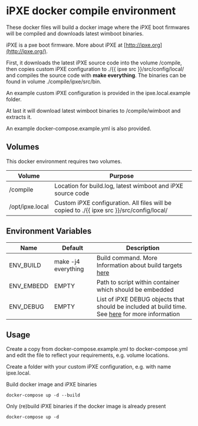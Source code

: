 # iPXE docker compile environment

These docker files will build a docker image where the iPXE boot firmwares will be compiled and downloads latest wimboot binaries.

iPXE is a pxe boot firmware. More about iPXE at [http://ipxe.org](http://ipxe.org/).

First, it downloads the latest iPXE source code into the volume /compile, then copies custom iPXE configuration to ./{{ ipxe src }}/src/config/local/ and compiles the source code with **make everything**. The binaries can be found in volume ./compile/ipxe/src/bin.

An example custom iPXE configuration is provided in the ipxe.local.example folder.

At last it will download latest wimboot binaries to /compile/wimboot and extracts it.

An example docker-compose.example.yml is also provided.

## Volumes

This docker environment requires two volumes.

| Volume | Purpose |
|--------|---------|
|/compile | Location for build.log, latest wimboot and iPXE source code |
|/opt/ipxe.local| Custom iPXE configuration. All files will be copied to ./{{ ipxe src }}/src/config/local/ | 

## Environment Variables

| Name | Default | Description |
| ---- | ------- | ----------- |
| ENV_BUILD | make -j4 everything | Build command. More Information about build targets [here](https://ipxe.org/appnote/buildtargets) |
| ENV_EMBEDD | EMPTY | Path to script within container which should be embedded |
| ENV_DEBUG | EMPTY | List of iPXE DEBUG objects that should be included at build time. See [here](http://ipxe.org/download#debug_builds) for more information |

## Usage

Create a copy from docker-compose.example.yml to docker-compose.yml and edit the file to reflect your requirements, e.g. volume locations.

Create a folder with your custom iPXE configuration, e.g. with name ipxe.local.

Build docker image and iPXE binaries

    docker-compose up -d --build

Only (re)build iPXE binaries if the docker image is already present

    docker-compose up -d
